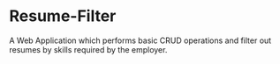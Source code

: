 # Resume-Filter
A Web Application which performs basic CRUD operations and filter out resumes by skills required by the employer.

